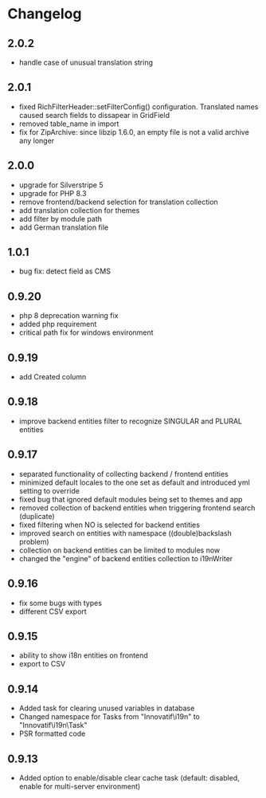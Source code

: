 # Changelog

## 2.0.2
- handle case of unusual translation string

## 2.0.1
- fixed RichFilterHeader::setFilterConfig() configuration. Translated names caused search fields to dissapear in GridField
- removed table_name in import 
- fix for ZipArchive: since libzip 1.6.0, an empty file is not a valid archive any longer

## 2.0.0
- upgrade for Silverstripe 5
- upgrade for PHP 8.3
- remove frontend/backend selection for translation collection
- add translation collection for themes
- add filter by module path
- add German translation file

## 1.0.1
- bug fix: detect field as CMS

## 0.9.20
- php 8 deprecation warning fix
- added php requirement
- critical path fix for windows environment

## 0.9.19
- add Created column

## 0.9.18
- improve backend entities filter to recognize SINGULAR and PLURAL entities

## 0.9.17
- separated functionality of collecting backend / frontend entities
- minimized default locales to the one set as default and introduced yml setting to override
- fixed bug that ignored default modules being set to themes and app
- removed collection of backend entities when triggering frontend search (duplicate)
- fixed filtering when NO is selected for backend entities
- improved search on entities with namespace ((double)backslash problem)
- collection on backend entities can be limited to modules now
- changed the "engine" of backend entities collection to i19nWriter

## 0.9.16
- fix some bugs with types
- different CSV export

## 0.9.15
- ability to show i18n entities on frontend
- export to CSV

## 0.9.14
- Added task for clearing unused variables in database
- Changed namespace for Tasks from "Innovatif\i19n" to "Innovatif\i19n\Task"
- PSR formatted code

## 0.9.13
- Added option to enable/disable clear cache task (default: disabled, enable for multi-server environment)
